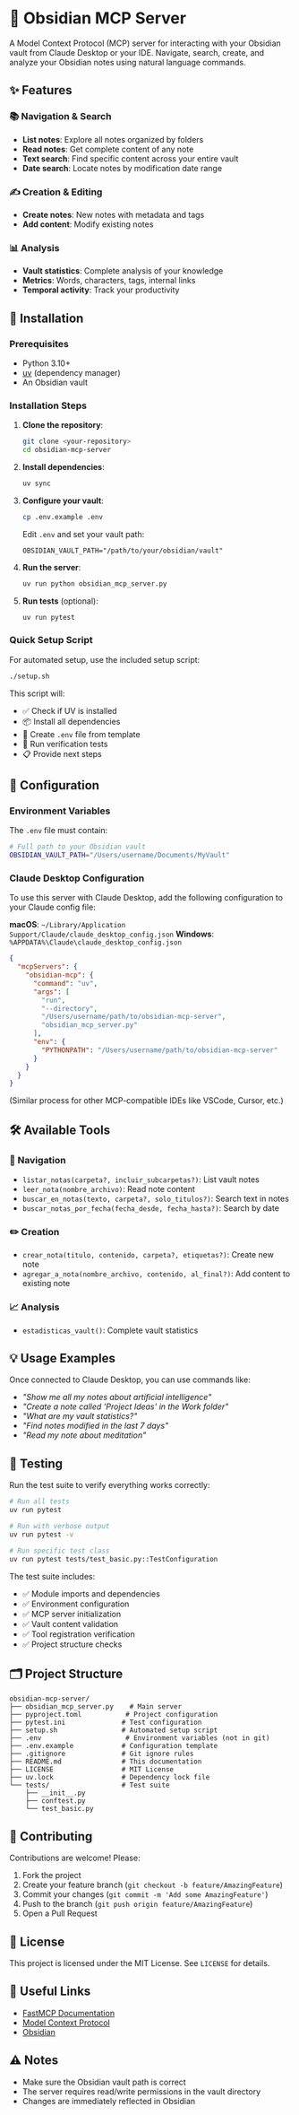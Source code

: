 # 🧠 Obsidian MCP Server

A Model Context Protocol (MCP) server for interacting with your Obsidian vault from Claude Desktop or your IDE. Navigate, search, create, and analyze your Obsidian notes using natural language commands.

## ✨ Features

### 📚 Navigation & Search
- **List notes**: Explore all notes organized by folders
- **Read notes**: Get complete content of any note
- **Text search**: Find specific content across your entire vault
- **Date search**: Locate notes by modification date range

### ✍️ Creation & Editing
- **Create notes**: New notes with metadata and tags
- **Add content**: Modify existing notes

### 📊 Analysis
- **Vault statistics**: Complete analysis of your knowledge
- **Metrics**: Words, characters, tags, internal links
- **Temporal activity**: Track your productivity

## 🚀 Installation

### Prerequisites
- Python 3.10+
- [uv](https://docs.astral.sh/uv/) (dependency manager)
- An Obsidian vault

### Installation Steps

1. **Clone the repository**:
   ```bash
   git clone <your-repository>
   cd obsidian-mcp-server
   ```

2. **Install dependencies**:
   ```bash
   uv sync
   ```

3. **Configure your vault**:
   ```bash
   cp .env.example .env
   ```
   
   Edit `.env` and set your vault path:
   ```
   OBSIDIAN_VAULT_PATH="/path/to/your/obsidian/vault"
   ```

4. **Run the server**:
   ```bash
   uv run python obsidian_mcp_server.py
   ```

5. **Run tests** (optional):
   ```bash
   uv run pytest
   ```

### Quick Setup Script

For automated setup, use the included setup script:

```bash
./setup.sh
```

This script will:
- ✅ Check if UV is installed
- 📦 Install all dependencies
- 🔧 Create `.env` file from template
- 🧪 Run verification tests
- 📋 Provide next steps

## 🔧 Configuration

### Environment Variables

The `.env` file must contain:

```bash
# Full path to your Obsidian vault
OBSIDIAN_VAULT_PATH="/Users/username/Documents/MyVault"
```

### Claude Desktop Configuration

To use this server with Claude Desktop, add the following configuration to your Claude config file:

**macOS**: `~/Library/Application Support/Claude/claude_desktop_config.json`
**Windows**: `%APPDATA%\Claude\claude_desktop_config.json`

```json
{
  "mcpServers": {
    "obsidian-mcp": {
      "command": "uv",
      "args": [
        "run",
        "--directory",
        "/Users/username/path/to/obsidian-mcp-server",
        "obsidian_mcp_server.py"
      ],
      "env": {
        "PYTHONPATH": "/Users/username/path/to/obsidian-mcp-server"
      }
    }
  }
}
```
(Similar process for other MCP-compatible IDEs like VSCode, Cursor, etc.)

## 🛠️ Available Tools

### 📖 Navigation
- `listar_notas(carpeta?, incluir_subcarpetas?)`: List vault notes
- `leer_nota(nombre_archivo)`: Read note content
- `buscar_en_notas(texto, carpeta?, solo_titulos?)`: Search text in notes
- `buscar_notas_por_fecha(fecha_desde, fecha_hasta?)`: Search by date

### ✏️ Creation
- `crear_nota(titulo, contenido, carpeta?, etiquetas?)`: Create new note
- `agregar_a_nota(nombre_archivo, contenido, al_final?)`: Add content to existing note

### 📈 Analysis
- `estadisticas_vault()`: Complete vault statistics

## 💡 Usage Examples

Once connected to Claude Desktop, you can use commands like:

- *"Show me all my notes about artificial intelligence"*
- *"Create a note called 'Project Ideas' in the Work folder"*
- *"What are my vault statistics?"*
- *"Find notes modified in the last 7 days"*
- *"Read my note about meditation"*

## 🧪 Testing

Run the test suite to verify everything works correctly:

```bash
# Run all tests
uv run pytest

# Run with verbose output
uv run pytest -v

# Run specific test class
uv run pytest tests/test_basic.py::TestConfiguration
```

The test suite includes:
- ✅ Module imports and dependencies
- ✅ Environment configuration
- ✅ MCP server initialization
- ✅ Vault content validation
- ✅ Tool registration verification
- ✅ Project structure checks

## 🗂️ Project Structure

```
obsidian-mcp-server/
├── obsidian_mcp_server.py    # Main server
├── pyproject.toml           # Project configuration
├── pytest.ini              # Test configuration
├── setup.sh                # Automated setup script
├── .env                     # Environment variables (not in git)
├── .env.example            # Configuration template
├── .gitignore              # Git ignore rules
├── README.md               # This documentation
├── LICENSE                 # MIT License
├── uv.lock                 # Dependency lock file
└── tests/                  # Test suite
    ├── __init__.py
    ├── conftest.py
    └── test_basic.py
```

## 🤝 Contributing

Contributions are welcome! Please:

1. Fork the project
2. Create your feature branch (`git checkout -b feature/AmazingFeature`)
3. Commit your changes (`git commit -m 'Add some AmazingFeature'`)
4. Push to the branch (`git push origin feature/AmazingFeature`)
5. Open a Pull Request

## 📄 License

This project is licensed under the MIT License. See `LICENSE` for details.

## 🔗 Useful Links

- [FastMCP Documentation](https://github.com/jlowin/fastmcp)
- [Model Context Protocol](https://modelcontextprotocol.io/)
- [Obsidian](https://obsidian.md/)

## ⚠️ Notes

- Make sure the Obsidian vault path is correct
- The server requires read/write permissions in the vault directory
- Changes are immediately reflected in Obsidian
